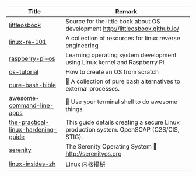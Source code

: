 | Title                             | Remark |
| --------- | ------ |
|[littleosbook](https://github.com/littleosbook/littleosbook)|Source for the little book about OS development http://littleosbook.github.io/|
|[linux-re-101](https://github.com/michalmalik/linux-re-101)|A collection of resources for linux reverse engineering|
|[raspberry-pi-os](https://github.com/s-matyukevich/raspberry-pi-os)|Learning operating system development using Linux kernel and Raspberry Pi|
|[os-tutorial](https://github.com/cfenollosa/os-tutorial)|How to create an OS from scratch|
|[pure-bash-bible](https://github.com/dylanaraps/pure-bash-bible)|📖 A collection of pure bash alternatives to external processes.|
|[awesome-command-line-apps](https://github.com/herrbischoff/awesome-command-line-apps)|🐚 Use your terminal shell to do awesome things.|
|[the-practical-linux-hardening-guide](https://github.com/trimstray/the-practical-linux-hardening-guide)|This guide details creating a secure Linux production system. OpenSCAP (C2S/CIS, STIG).|
|[serenity](https://github.com/SerenityOS/serenity)|The Serenity Operating System 🐞 http://serenityos.org|
|[linux-insides-zh](https://github.com/MintCN/linux-insides-zh)|Linux 内核揭秘|







